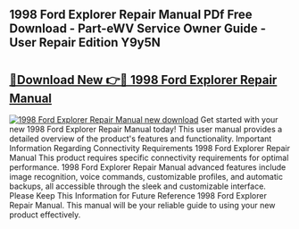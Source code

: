 ## 1998 Ford Explorer Repair Manual PDf Free Download - Part-eWV Service Owner Guide - User Repair Edition Y9y5N

# <h2><a href="http://bc31143.oget.top/?id=1998+Ford+Explorer+Repair+Manual">🔗Download New 👉🔴 1998 Ford Explorer Repair Manual</a></h2>

[![1998 Ford Explorer Repair Manual new download](https://i.imgur.com/5g1atiW.png)](http://bc31143.oget.top/?id=1998+Ford+Explorer+Repair+Manual)
Get started with your new 1998 Ford Explorer Repair Manual today! This user manual provides a detailed overview of the product's features and functionality. Important Information Regarding Connectivity Requirements 1998 Ford Explorer Repair Manual This product requires specific connectivity requirements for optimal performance. 1998 Ford Explorer Repair Manual advanced features include image recognition, voice commands, customizable profiles, and automatic backups, all accessible through the sleek and customizable interface. Please Keep This Information for Future Reference 1998 Ford Explorer Repair Manual. This manual will be your reliable guide to using your new product effectively.
